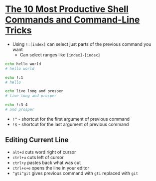# [The 10 Most Productive Shell Commands and Command-Line Tricks](https://betterprogramming.pub/the-most-productive-shell-commands-and-command-line-tricks-ec1415283259)

* Using `!:[index]` can select just parts of the previous command you want
  * Can select ranges like `[index]-[index]`

```bash
echo hello world
# hello world

echo !:1
# hello

echo live long and prosper
# live long and prosper

echo !:3-4
# and prosper
```

* `!^` - shortcut for the first argument of previous command
* `!$` - shortcut for the last argument of previous command

## Editing Current Line

* `alt+d` cuts word right of cursor
* `ctrl+u` cuts left of cursor
* `ctrl+y` pastes back what was cut
* `ctrl+x+e` opens the line in your editor
* `^gti^git` gives previous command with `gti` replaced with `git`
